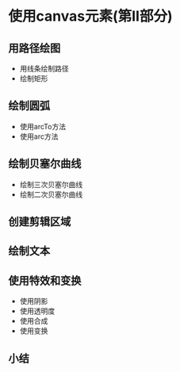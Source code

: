 # 使用canvas元素(第II部分)
## 用路径绘图
- 用线条绘制路径
- 绘制矩形
## 绘制圆弧
- 使用arcTo方法
- 使用arc方法
## 绘制贝塞尔曲线
- 绘制三次贝塞尔曲线
- 绘制二次贝塞尔曲线
## 创建剪辑区域
## 绘制文本
## 使用特效和变换
- 使用阴影
- 使用透明度
- 使用合成
- 使用变换
## 小结